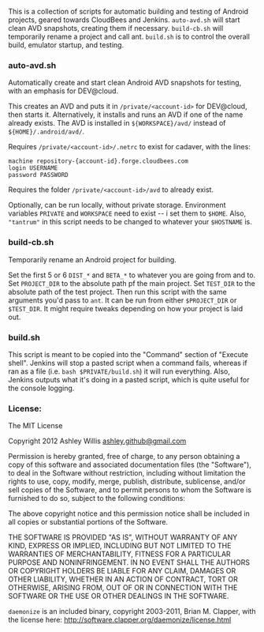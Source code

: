 This is a collection of scripts for automatic building and testing of
Android projects, geared towards CloudBees and Jenkins. `auto-avd.sh` will
start clean AVD snapshots, creating them if necessary. `build-cb.sh` will
temporarily rename a project and call ant. `build.sh` is to control the
overall build, emulator startup, and testing.

### auto-avd.sh

Automatically create and start clean Android AVD snapshots for testing, with
an emphasis for DEV@cloud.

This creates an AVD and puts it in `/private/<account-id>` for DEV@cloud,
then starts it. Alternatively, it installs and runs an AVD if one of the
name already exists. The AVD is installed in `${WORKSPACE}/avd/` instead of
`${HOME}/.android/avd/`.

Requires `/private/<account-id>/.netrc` to exist for cadaver, with the lines:

    machine repository-{account-id}.forge.cloudbees.com
    login USERNAME
    password PASSWORD

Requires the folder `/private/<account-id>/avd` to already exist.

Optionally, can be run locally, without private storage. Environment
variables `PRIVATE` and `WORKSPACE` need to exist -- i set them to `$HOME`.
Also, `"tantrum"` in this script needs to be changed to whatever your
`$HOSTNAME` is.

### build-cb.sh

Temporarily rename an Android project for building.

Set the first 5 or 6 `DIST_*` and `BETA_*` to whatever you are going from and to.
Set `PROJECT_DIR` to the absolute path pf the main project.
Set `TEST_DIR` to the absolute path of the test project.
Then run this script with the same arguments you'd pass to `ant`. It can be
run from either `$PROJECT_DIR` or `$TEST_DIR`. It might require tweaks
depending on how your project is laid out.

### build.sh

This script is meant to be copied into the "Command" section of
"Execute shell". Jenkins will stop a pasted script when a command fails,
whereas if ran as a file (i.e. `bash $PRIVATE/build.sh`) it will run
everything. Also, Jenkins outputs what it's doing in a pasted script,
which is quite useful for the console logging.

### License:

The MIT License

Copyright 2012 Ashley Willis <ashley.github@gmail.com>

Permission is hereby granted, free of charge, to any person obtaining a copy
of this software and associated documentation files (the "Software"), to deal
in the Software without restriction, including without limitation the rights
to use, copy, modify, merge, publish, distribute, sublicense, and/or sell
copies of the Software, and to permit persons to whom the Software is
furnished to do so, subject to the following conditions:

The above copyright notice and this permission notice shall be included in
all copies or substantial portions of the Software.

THE SOFTWARE IS PROVIDED "AS IS", WITHOUT WARRANTY OF ANY KIND, EXPRESS OR
IMPLIED, INCLUDING BUT NOT LIMITED TO THE WARRANTIES OF MERCHANTABILITY,
FITNESS FOR A PARTICULAR PURPOSE AND NONINFRINGEMENT. IN NO EVENT SHALL THE
AUTHORS OR COPYRIGHT HOLDERS BE LIABLE FOR ANY CLAIM, DAMAGES OR OTHER
LIABILITY, WHETHER IN AN ACTION OF CONTRACT, TORT OR OTHERWISE, ARISING FROM,
OUT OF OR IN CONNECTION WITH THE SOFTWARE OR THE USE OR OTHER DEALINGS IN
THE SOFTWARE.

`daemonize` is an included binary, copyright 2003-2011, Brian M. Clapper,
with the license here: http://software.clapper.org/daemonize/license.html
